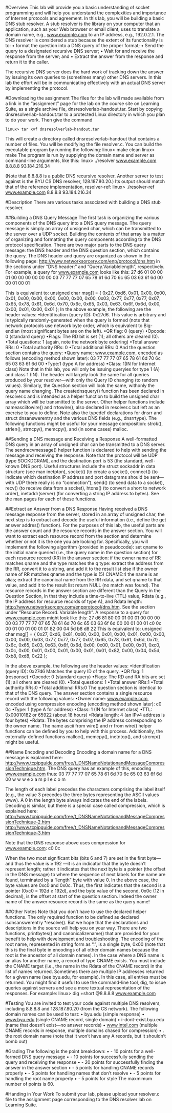 #Overview
This lab will provide you a basic understanding of socket programming and will help you understand the complexities and importance of Internet protocols and agreement. In this lab, you will be building a basic DNS stub resolver. A stub resolver is the library on your computer that an application, such as your Web browser or email client, uses to translate a domain name, e.g., www.example.com to an IP address, e.g., 192.0.2.1. The DNS resolver is considered a stub because the extent of its functionality is to:
    • format the question into a DNS query of the proper format;
    • Send the query to a designated recursive DNS server;
    • Wait for and receive the response from the server; and
    • Extract the answer from the response and return it to the caller.

The recursive DNS server does the hard work of tracking down the answer by issuing its own queries to (sometimes many) other DNS servers.
In this lab the effort will be in communicating effectively with an actual DNS server by implementing the protocol.

#Downloading the assignment
The files for the lab will made available from a link in the “assignment” page for the lab on the course site on Learning Suite, as a single archive file, dnsresolverlab-handout.tar. Start by copying dnsresolverlab-handout.tar to a protected Linux directory in which you plan to do your work. Then give the command

    linux> tar xvf dnsresolverlab-handout.tar

This will create a directory called dnsresolverlab-handout that contains a number of files. You will be modifying the file resolver.c.
You can build the executable program by running the following:
    linux> make clean
    linux> make
The program is run by supplying the domain name and server as command-line arguments, like this:
    linux> ./resolver www.example.com 8.8.8.8
    93.184.216.34

(Note that 8.8.8.8 is a public DNS recursive resolver. Another server to test against is the BYU CS DNS resolver, 128.187.80.20.)
Its output should match that of the reference implementation, resolver-ref:
    linux> ./resolver-ref www.example.com 8.8.8.8
    93.184.216.34

#Description
There are various tasks associated with building a DNS stub resolver.

##Building a DNS Query Message
The first task is organizing the various components of the DNS query into a DNS query message. The query message is simply an array of unsigned char, which can be transmitted to the server over a UDP socket. Building the contents of that array is a matter of organizing and formatting the query components according to the DNS protocol specification. There are two major parts to the DNS query message: the DNS header and the DNS question section, which contains the query. The DNS header and query are organized as shown in the following page: http://www.networksorcery.com/enp/protocol/dns.htm in the sections under “DNS header:” and “Query.Variablelength”, respectively. For example, a query for www.example.com looks like this:
27 d6 01 00
00 01 00 00
00 00 00 00
03 77 77 77
07 65 78 61
6d 70 6c 65
03 63 6f 6d
00 00 01 00
01

This is equivalent to:
unsigned char msg[] = {
0x27, 0xd6, 0x01, 0x00,
0x00, 0x01, 0x00, 0x00,
0x00, 0x00, 0x00, 0x00,
0x03, 0x77, 0x77, 0x77,
0x07, 0x65, 0x78, 0x61,
0x6d, 0x70, 0x6c, 0x65,
0x03, 0x63, 0x6f, 0x6d,
0x00, 0x00, 0x01, 0x00,
0x01
};
In the above example, the following are the header values:
    •Identification (query ID): 0x27d6. This value is arbitrary and is typically randomly-generated when the query is formed (note that network protocols use network byte order, which is equivalent to Big-endian (most significant bytes are on the left).
    •QR flag: 0 (query)
    •Opcode: 0 (standard query)
    •Flags: The RD bit is set (1); all others are cleared (0).
    •Total questions: 1 (again, note the network byte ordering)
    •Total answer RRs: 0
    •Total authority RRs: 0
    •Total additional RRs: 0 And the question section contains the query:
    •Query name: www.example.com, encoded as follows (encoding method shown later):
    03 77 77 77
    07 65 78 61
    6d 70 6c 65
    03 63 6f 6d
    00
    •Type:1 (type A for address)
    •Class: 1(IN for Internet class) Note that in this lab, you will only be issuing queryies for type 1 (A) and class 1 (IN). The header will largely look the same for all queries produced by your resolver—with only the Query ID changing (to random values). Similarly, the Question section will look the same, withonly the query name changing. The creatednsquery() function has been declared in resolver.c and is intended as a helper function to build the unsigned char array which will be transmitted to the server. Other helper functions include nameasciitowire() and rrtowire(), also declared in resolver.c but left as an exercise to you to define. Note also the typedef declarations for dnsrr and struct dnsanswerentry and the various DNS fields (e.g., dnsrrtype). The following functions might be useful for your message composition: strok(), strlen(), strncpy(), memcpy(), and (in some cases) malloc.

##Sending a DNS message and Receiving a Response
A well-formatted DNS query in an array of unsigned char can be transmitted to a DNS server. The sendrecvmessage() helper function is declared to help with sending the message and receiving the response. Note that the protocol will be UDP (type SOCKDGRAM), and the destination port is 53 (the standard, well-known DNS port). Useful structures include the struct sockaddr in data structure (see man inetpton), socket() (to create a socket), connect() (to indicate which destination IP address and port datagrams should be sent—with UDP there really is no “connection”), send() (to send data to a socket), recv() (to receive data from a socket), htons() (to convert a short to network order), inetaddr(server) (for converting a string IP address to bytes). See the man pages for each of these functions.

##Extract an Answer from a DNS Response
Having received a DNS message response from the server, stored in an array of unsigned char, the next step is to extract and decode the useful information (i.e., define the get answer addres() function). For the purposes of this lab, the useful parts are the answer count and the resource records in the answer section. You will want to extract each resource record from the section and determine whether or not it is the one you are looking for. Specifically, you will implement the following algorithm (provided in pseudocode): set qname to the initial name queried (i.e., the query name in the question section) for each resource record (RR) in the answer section: if the owner name of RR matches qname and the type matches the q type: extract the address from the RR, convert it to a string, and add it to the result list else if the owner name of RR matches qname and the type is (5) CNAME:4 the name is an alias; extract the canonical name from the RR rdata, and set qname to that value, and add it to the result list return NULL (no match was found). The resource records in the answer section are different than the Query in the Question Section, in that they include a time-to-live (TTL) value, Rdata (e.g., the IP address for resource records of type A), and Rdata length: http://www.networksorcery.com/enpprotocol/dns.htm. See the section under “Resource Record. Variable length”. A response to a query for www.example.com might look like this:
    27 d6 81 80
    00 01 00 01
    00 00 00 00
    03 77 77 77
    07 65 78 61
    6d 70 6c 65
    03 63 6f 6d
    00 00 01 00
    01 c0 0c 00
    01 00 01 00
    01 01 82 00
    04 5d b8 d8
    22
This is equivalent to:
    unsigned char msg[] = {
    0x27, 0xd6, 0x81, 0x80,
    0x00, 0x01, 0x00, 0x01,
    0x00, 0x00, 0x00, 0x00,
    0x03, 0x77, 0x77, 0x77,
    0x07, 0x65, 0x78, 0x61,
    0x6d, 0x70, 0x6c, 0x65,
    0x03, 0x63, 0x6f, 0x6d,
    0x00, 0x00, 0x01, 0x00,
    0x01, 0xc0, 0x0c, 0x00,
    0x01, 0x00, 0x01, 0x00,
    0x01, 0x01, 0x82, 0x00,
    0x04, 0x5d, 0xb8, 0xd8,
    0x22
    };

In the above example, the following are the header values:
    •Identification (query ID): 0x27d6 Matches the query ID of the query.
    •QR flag: 1 (response)
    •Opcode: 0 (standard query)
    •Flags: The RD and RA bits are set (1); all others are cleared (0).
    •Total questions: 1
    •Total answer RRs:1
    •Total authority RRs:0
    •Total additional RRs:0 The question section is identical to that of the DNS query. The answer section contains a single resource record with the following values:
    •Owner name: www.example.com, encoded using compression encoding (encoding method shown later): c0 0c
    •Type: 1 (type A for address)
    •Class: 1 (IN for Internet class)
    •TTL: 0x00010182 or 65922 (about 18 hours)
    •Rdata length: 4 (an IPv4 address is four bytes)
    •Rdata: The bytes comprising the IP address corresponding to the owner name. The name ascii from wire() and rr from wire() helper functions can be defined by you to help with this process. Additionally, the externally-defined functions malloc(), memcpy(), inetntop(), and strcmp() might be useful.

##Name Encoding and Decoding
Encoding a domain name for a DNS message is explained here: http://www.tcpipguide.com/free/t_DNSNameNotationandMessageCompressionTechnique.htm. The DNS query has an example of this, encoding www.example.com thus: 
    03 77 77 77 07 65 78 61 6d 70 6c 65 03 63 6f 6d 00 
       w  w  w     e  x  a  m  p  l  e     c  o  m

The length of each label precedes the characters comprising the label itself (e.g., the value 3 precedes the three bytes representing the ASCII values www). A 0 in the length byte always indicates the end of the labels. Decoding is similar, but there is a special case called compression, which is explained here:
http://www.tcpipguide.com/free/t_DNSNameNotationandMessageCompressionTechnique-2.htm
http://www.tcpipguide.com/free/t_DNSNameNotationandMessageCompressionTechnique-3.htm

Note that the DNS response above uses compression for
www.example.com: c0 0c

When the two most significant bits (bits 6 and 7) are set in the first byte—and thus the value is ≥ 192 —it is an indicator that the byte doesn’t represent length; rather it indicates that the next byte is a pointer (the offset in the DNS message) to where the sequence of next labels for the name are found, terminated by a “length” byte with value 0. In the above case, the byte values are 0xc0 and 0x0c. Thus, the first indicates that the second is a pointer (0xc0 = 192d ≥ 192d), and the byte value of the second, 0x0c (12 in decimal), is the offset at start of the question section. Indeed the owner name of the answer resource record is the same as the query name!

##Other Notes
Note that you don’t have to use the declared helper functions. The only required function to be defined as declared isdnsanswerentry *resolve(). But we hope that the declarations and descriptions in the source will help you on your way. There are two functions, printbytes() and canonicalizename() that are provided for your benefit to help with development and troubleshooting. The encoding of the root name, represented in string form as “.”, is a single byte, 0x00 (note that this is the final byte in encodings of all other domain names because the root is the ancestor of all domain names). In the case where a DNS name is an alias for another name, a record of type CNAME exists. You must include the CNAME target (i.e., the name in the Rdata of the CNAME record) in the list of names returned. Sometimes there are multiple IP addresses returned for a given name (see byu.edu, for example). In this case, all entries must be returned. You might find it useful to use the command-line tool, dig, to issue queries against servers and see a more textual representation of the responses. For example:
    linux> dig +short @8.8.8.8 www.example.com

#Testing
You are invited to test your code against multiple DNS resolvers, including 8.8.8.8 and 128.187.80.20 (from the CS network). The following domain names can be used to test:
    • byu.edu (simple response)
    • www.byu.edu (single CNAME record, single domain)
    • i-dont-exist.byu.edu (name that doesn’t exist—no answer records)
    • www.intel.com (multiple CNAME records in response, multiple domains chased for compression)
    • . the root domain name (note that it won’t have any A records, but it shouldn’t bomb out)

#Grading
The following is the point breakdown:
    • - 10 points for a well-formed DNS query message
    • - 10 points for successfully sending the query and receiving the response
    • - 20 points for successfully finding the answer in the answer section
    • - 5 points for handling CNAME records properly
    • - 5 points for handling names that don’t resolve
    • - 5 points for handling the root name properly
    • - 5 points for style
The maxmimum number of points is 60.

#Handing in Your Work
To submit your lab, please upload your resolver.c file to the assignment page corresponding to the DNS resolver lab on Learning Suite.
